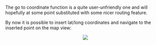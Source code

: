 The go to coordinate function is a quite user-unfriendly one and will hopefully at some point substituted with some nicer routing feature.

By now it is possible to insert lat/long coordinates and navigate to the inserted point on the map view:

<p align='center'><img src='http://wiki.geopaparazzi.googlecode.com/git/images2/29_goto_coordinate.png' /></p>